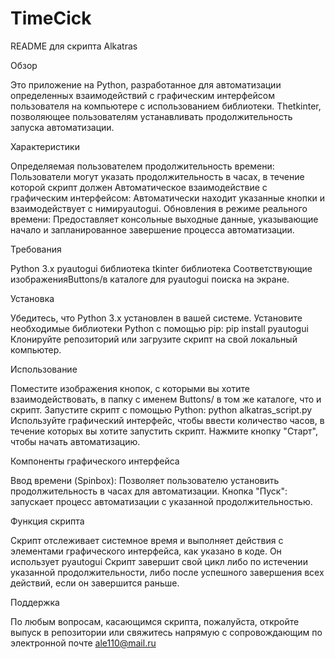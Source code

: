 # TimeCick
 
README для скрипта  Alkatras

Обзор

 Это приложение на Python, разработанное для автоматизации определенных взаимодействий с графическим интерфейсом пользователя на компьютере с использованием библиотеки. Thetkinter, позволяющее пользователям устанавливать продолжительность запуска автоматизации.

Характеристики

Определяемая пользователем продолжительность времени: Пользователи могут указать продолжительность в часах, в течение которой скрипт должен
Автоматическое взаимодействие с графическим интерфейсом: Автоматически находит указанные кнопки и взаимодействует с нимиpyautogui.
Обновления в режиме реального времени: Предоставляет консольные выходные данные, указывающие начало и запланированное завершение процесса автоматизации.

Требования

Python 3.x
pyautogui библиотека
tkinter библиотека
Соответствующие изображенияButtons/в каталоге для pyautogui поиска на экране.

Установка

Убедитесь, что Python 3.x установлен в вашей системе.
Установите необходимые библиотеки Python с помощью pip:
pip install pyautogui
Клонируйте репозиторий или загрузите скрипт на свой локальный компьютер.

Использование

Поместите изображения кнопок, с которыми вы хотите взаимодействовать, в папку с именем Buttons/ в том же каталоге, что и скрипт.
Запустите скрипт с помощью Python:
python alkatras_script.py
Используйте графический интерфейс, чтобы ввести количество часов, в течение которых вы хотите запустить скрипт.
Нажмите кнопку "Старт", чтобы начать автоматизацию.

Компоненты графического интерфейса

Ввод времени (Spinbox): Позволяет пользователю установить продолжительность в часах для автоматизации.
Кнопка "Пуск": запускает процесс автоматизации с указанной продолжительностью.

Функция скрипта

Скрипт отслеживает системное время и выполняет действия с элементами графического интерфейса, как указано в коде.
Он использует pyautogui
Скрипт завершит свой цикл либо по истечении указанной продолжительности, либо после успешного завершения всех действий, если он завершится раньше.

Поддержка

По любым вопросам, касающимся скрипта, пожалуйста, откройте выпуск в репозитории или свяжитесь напрямую с сопровождающим по электронной почте ale110@mail.ru
